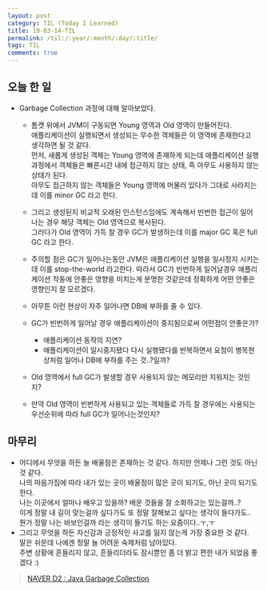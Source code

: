 ```yaml
---
layout: post
category: TIL (Today I Learned)
title: 19-03-14-TIL
permalink: /til:/:year/:month/:day/:title/
tags: TIL
comments: true
---
```


## 오늘 한 일
- Garbage Collection 과정에 대해 알아보았다.
    - 톰캣 위에서 JVM이 구동되면 Young 영역과 Old 영역이 만들어진다.   
    애플리케이션이 실행되면서 생성되는 무수한 객체들은 이 영역에 존재한다고 생각하면 될 것 같다.   
    먼저, 새롭게 생성된 객체는 Young 영역에 존재하게 되는데 애플리케이션 실행 과정에서 
    객체들은 빠른시간 내에 접근하지 않는 상태, 즉 아무도 사용하지 않는 상태가 된다.  
    아무도 접근하지 않는 객체들은 Young 영역에 머물러 있다가 그대로 사라지는데 이를 minor GC 라고 한다.
    - 그리고 생성된지 비교적 오래된 인스턴스임에도 계속해서 빈번한 접근이 일어나는 경우 해당 객체는 Old 영역으로 복사된다.  
    그러다가 Old 영역이 가득 찰 경우 GC가 발생하는데 이를 major GC 혹은 full GC 라고 한다.  
    - 주의할 점은 GC가 일어나는동안 JVM은 애플리케이션 실행을 일시정지 시키는데 이를 stop-the-world 라고한다.
    따라서 GC가 빈번하게 일어날경우 애플리케이션 작동에 안좋은 영향을 미치는게 분명한 것같은데 정확하게 어떤 안좋은 영향인지 잘 모르겠다.
    - 아무튼 이런 현상이 자주 일어나면 DB에 부하를 줄 수 있다.

    - GC가 빈번하게 일어날 경우 애플리케이션이 중지됨으로써 어떤점이 안좋은가?
        - 애플리케이션 동작의 지연?
        - 애플리케이션이 일시중지됐다 다시 실행됐다를 반복하면서 요청이 병목현상처럼 일어나 DB에 부하를 주는 것..?일까?
    - Old 영역에서 full GC가 발생할 경우 사용되지 않는 메모리만 지워지는 것인지? 
    - 만약 Old 영역이 빈번하게 사용되고 있는 객체들로 가득 찰 경우에는 사용되는 우선순위에 따라 full GC가 일어나는것인지?  

## 마무리 
 - 어디에서 무엇을 하든 늘 배울점은 존재하는 것 같다. 하지만 언제나 그런 것도 아닌 것 같다.   
 나의 마음가짐에 따라 내가 있는 곳이 배울점이 많은 곳이 되기도, 아닌 곳이 되기도 한다.   
 나는 이곳에서 얼마나 배우고 있을까? 배운 것들을 잘 소화하고는 있는걸까..?   
 이게 정말 내 길이 맞는걸까 싶다가도 또 정말 잘해보고 싶다는 생각이 들다가도..  
 뭔가 정말 나는 바보인걸까 라는 생각이 들기도 하는 요즘이다..ㅜ,ㅜ   
 - 그리고 무엇을 하든 자신감과 긍정적인 사고를 잃지 않는게 가장 중요한 것 같다.   
 말은 쉬운데 나에겐 정말 늘 어려운 숙제처럼 남아있다.  
 주변 상황에 흔들리지 않고, 흔들리더라도 잠시뿐인 좀 더 밝고 편한 내가 되었음 좋겠다 :)   
 
 >[NAVER D2 : Java Garbage Collection](https://d2.naver.com/helloworld/1329)
 